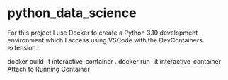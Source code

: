 # python_data_science

For this project I use Docker to create a Python 3.10 development environment which I access using VSCode with the DevContainers extension.

docker build -t interactive-container .
docker run -it interactive-container
Attach to Running Container
